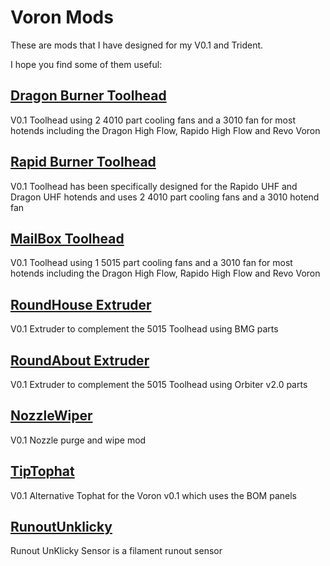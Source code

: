 # Voron Mods

These are mods that I have designed for my V0.1 and Trident.

I hope you find some of them useful:

## [Dragon Burner Toolhead](V0/Dragon_Burner)
V0.1 Toolhead using 2 4010 part cooling fans and a 3010 fan for most hotends including the Dragon High Flow, Rapido High Flow and Revo Voron

## [Rapid Burner Toolhead](V0/Rapid_Burner)
V0.1 Toolhead has been specifically designed for the Rapido UHF and Dragon UHF hotends and uses 2 4010 part cooling fans and a 3010 hotend fan

## [MailBox Toolhead](V0/5015_Toolhead)
V0.1 Toolhead using 1 5015 part cooling fans and a 3010 fan for most hotends including the Dragon High Flow, Rapido High Flow and Revo Voron

## [RoundHouse Extruder](general/RoundHouse)
V0.1 Extruder to complement the 5015 Toolhead using BMG parts

## [RoundAbout Extruder](general/RoundAbout)
V0.1 Extruder to complement the 5015 Toolhead using Orbiter v2.0 parts

## [NozzleWiper](V0/NozzleWiper)
V0.1 Nozzle purge and wipe mod

## [TipTophat](V0/TipTophat)
V0.1 Alternative Tophat for the Voron v0.1 which uses the BOM panels

## [RunoutUnklicky](general/RunoutUnklicky)
Runout UnKlicky Sensor is a filament runout sensor
